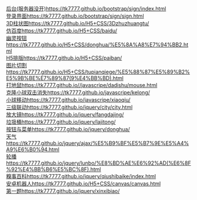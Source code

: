 [后台(服务器没开)](https://tk7777.github.io/bootstrap/sign/index.html)https://tk7777.github.io/bootstrap/sign/index.html<br/>
[登录界面](https://tk7777.github.io/bootstrap/sign/sign.html)https://tk7777.github.io/bootstrap/sign/sign.html<br/>
[3D柱状图](https://tk7777.github.io/H5+CSS/3Dzhuzhuangtu/)https://tk7777.github.io/H5+CSS/3Dzhuzhuangtu/<br/>
[仿百度](https://tk7777.github.io/H5+CSS/baidu/)https://tk7777.github.io/H5+CSS/baidu/<br/>
[幽灵按钮](https://tk7777.github.io/H5+CSS/donghua/%E5%8A%A8%E7%94%BB2.html)https://tk7777.github.io/H5+CSS/donghua/%E5%8A%A8%E7%94%BB2.html<br/>
[H5排版](https://tk7777.github.io/H5+CSS/paiban/)https://tk7777.github.io/H5+CSS/paiban/<br/>
[图片切割](https://tk7777.github.io/H5+CSS/tupianqiege/%E5%88%87%E5%89%B2%E5%9B%BE%E7%89%87(9%E4%BB%BD).html)https://tk7777.github.io/H5+CSS/tupianqiege/%E5%88%87%E5%89%B2%E5%9B%BE%E7%89%87(9%E4%BB%BD).html<br/>
[打地鼠](https://tk7777.github.io//javascripe/dadishu/mouse.html)https://tk7777.github.io//javascripe/dadishu/mouse.html<br/>
[克隆小球双击消失](https://tk7777.github.io/javascripe/kelong/)https://tk7777.github.io/javascripe/kelong/<br/>
[小球移动](https://tk7777.github.io/javascripe/xiaoqiu/)https://tk7777.github.io/javascripe/xiaoqiu/<br/>
[三级联动](https://tk7777.github.io/jquery/city/city.html)https://tk7777.github.io/jquery/city/city.html<br/>
[放大镜](https://tk7777.github.io/jquery/fangdajing/)https://tk7777.github.io/jquery/fangdajing/<br/>
[垃圾桶](https://tk7777.github.io/jquery/lajitong/)https://tk7777.github.io/jquery/lajitong/<br/>
[按钮与菜单](https://tk7777.github.io/jquery/donghua/)https://tk7777.github.io/jquery/donghua/<br/>
[天气](https://tk7777.github.io/jquery/ajax/%E5%B9%BF%E5%B7%9E%E5%A4%A9%E6%B0%94.html)https://tk7777.github.io/jquery/ajax/%E5%B9%BF%E5%B7%9E%E5%A4%A9%E6%B0%94.html<br/>
[轮播](https://tk7777.github.io/jquery/lunbo/%E8%BD%AE%E6%92%AD(%E6%8F%92%E4%BB%B6%E5%BC%8F).html)
https://tk7777.github.io/jquery/lunbo/%E8%BD%AE%E6%92%AD(%E6%8F%92%E4%BB%B6%E5%BC%8F).html<br/>
[糗事百科](https://tk7777.github.io/jquery/qiushibaike/index.html)https://tk7777.github.io/jquery/qiushibaike/index.html<br/>
[安卓机器人](https://tk7777.github.io/H5+CSS/canvas/canvas.html)https://tk7777.github.io/H5+CSS/canvas/canvas.html<br/>
[第一题](https://tk7777.github.io/jquery/xinxibiao/)https://tk7777.github.io/jquery/xinxibiao/<br/>
